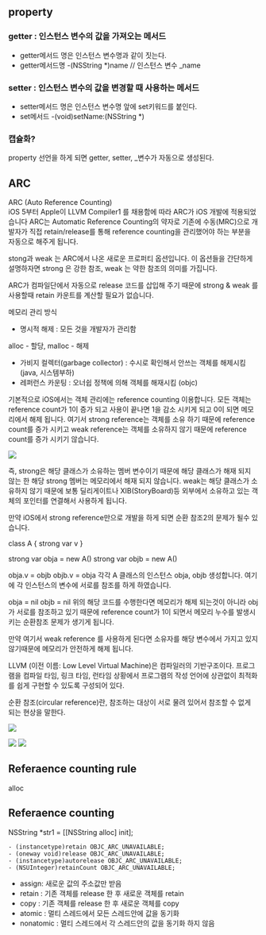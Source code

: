 ## property
### getter : 인스턴스 변수의 값을 가져오는 메서드

- getter메서드 명은 인스턴스 변수명과 같이 짓는다. 
- getter메서드명 -(NSString *)name // 인스턴스 변수 _name  

### setter : 인스턴스 변수의 값을 변경할 때 사용하는 메서드
- setter메서드 명은 인스턴스 변수명 앞에 set키워드를 붙인다.
- set메서드 -(void)setName:(NSString *)


### 캡슐화?

property 선언을 하게 되면 getter, setter, _변수가 자동으로 생성된다.


## ARC
ARC (Auto Reference Counting)   
iOS 5부터 Apple이 LLVM Compiler1 를 채용함에 따라 ARC가 iOS 개발에 적용되었습니다
ARC는 Automatic Reference Counting의 약자로 기존에 수동(MRC)으로 개발자가 직접 retain/release를 통해 reference counting을 관리했어야 하는 부분을 자동으로 해주게 됩니다.

stong과 weak 는 ARC에서 나온 새로운 프로퍼티 옵션입니다.
이 옵션들을 간단하게 설명하자면 strong 은 강한 참조, weak 는 약한 참조의 의미를 가집니다.

ARC가 컴파일단에서 자동으로 release 코드를 삽입해 주기 때문에 strong & weak 를 사용할때 retain 카운트를 계산할 필요가 없습니다.

메모리 관리 방식
- 명시적 해제 : 모든 것을 개발자가 관리함

alloc - 할당, malloc - 해제

- 가비지 컬렉터(garbage collector) : 수시로 확인해서 안쓰는 객체를 해제시킴(java, 시스템부하)
- 레퍼런스 카운팅 : 오너쉽 정책에 의해 객체를 해재시킴 (objc)

기본적으로 iOS에서는 객체 관리에는 reference counting 이용합니다. 모든 객체는 reference count가 1이 증가 되고 사용이 끝나면 1을 감소 시키게 되고 0이 되면 메모리에서 해제 됩니다. 여기서 strong reference는 객체를 소유 하기 때문에 reference count를 증가 시키고 weak reference는 객체를 소유하지 않기 때문에 reference count를 증가 시키기 않습니다.

![](http://krazie99.github.io/img/strong/2.jpg)

즉, strong은 해당 클래스가 소유하는 멤버 변수이기 때문에 해당 클래스가 해재 되지 않는 한 해당 strong 멤버는 메모리에서 해재 되지 않습니다. weak는 해당 클래스가 소유하지 않기 때문에 보통 딜리게이트나 XIB(StoryBoard)등 외부에서 소유하고 있는 객체의 포인터를 연결해서 사용하게 됩니다.

만약 iOS에서 strong reference만으로 개발을 하게 되면 순환 참조2의 문제가 될수 있습니다.

class A {
  strong var v
}

strong var obja = new A()
strong var objb = new A()

obja.v = objb
objb.v = obja
각각 A 클래스의 인스턴스 obja, objb 생성합니다. 여기에 각 인스턴스의 변수에 서로를 참조를 하게 하였습니다.

obja = nil
objb = nil
위의 해당 코드를 수행한다면 메모리가 해제 되는것이 아니라 obj가 서로를 참조하고 있기 때문에 reference count가 1이 되면서 메모리 누수를 발생시키는 순환참조 문제가 생기게 됩니다.

만약 여기서 weak reference 를 사용하게 된다면 소유자를 해당 변수에서 가지고 있지 않기때문에 메모리가 안전하게 해제 됩니다. 


LLVM (이전 이름: Low Level Virtual Machine)은 컴파일러의 기반구조이다. 프로그램을 컴파일 타임, 링크 타임, 런타임 상황에서 프로그램의 작성 언어에 상관없이 최적화를 쉽게 구현할 수 있도록 구성되어 있다. 

순환 참조(circular reference)란, 참조하는 대상이 서로 물려 있어서 참조할 수 없게 되는 현상을 말한다. 

![](http://krazie99.github.io/img/strong/1.jpg)

![](https://beerntv.files.wordpress.com/2017/02/ec8aa4ed81aceba6b0ec83b7-2013-02-04-ec98a4ed9b84-8-41-16.png)
![](https://beerntv.files.wordpress.com/2017/02/ec8aa4ed81aceba6b0ec83b7-2013-02-04-ec98a4ed9b84-8-50-04.png)


## Referaence counting rule

alloc

## Referaence counting

NSString *str1 = [[NSString alloc] init];




```objc
- (instancetype)retain OBJC_ARC_UNAVAILABLE;
- (oneway void)release OBJC_ARC_UNAVAILABLE;
- (instancetype)autorelease OBJC_ARC_UNAVAILABLE;
- (NSUInteger)retainCount OBJC_ARC_UNAVAILABLE;
```
- assign: 새로운 값의 주소값만 받음  
- retain : 기존 객체를 release 한 후 새로운 객체를 retain
- copy : 기존 객체를 release 한 후 새로운 객체를 copy  
- atomic : 멀티 스레드에서 모든 스레드안에 값을 동기화  
- nonatomic : 멀티 스레드에서 각 스레드안의 값을 동기화 하지 않음 
